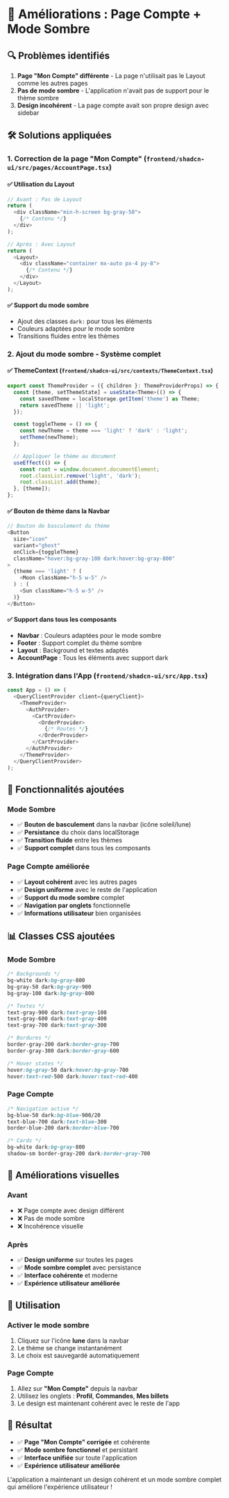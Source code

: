 # 🎨 Améliorations : Page Compte + Mode Sombre

## 🔍 Problèmes identifiés

1. **Page "Mon Compte" différente** - La page n'utilisait pas le Layout comme les autres pages
2. **Pas de mode sombre** - L'application n'avait pas de support pour le thème sombre
3. **Design incohérent** - La page compte avait son propre design avec sidebar

## 🛠️ Solutions appliquées

### 1. **Correction de la page "Mon Compte"** (`frontend/shadcn-ui/src/pages/AccountPage.tsx`)

#### ✅ Utilisation du Layout
```typescript
// Avant : Pas de Layout
return (
  <div className="min-h-screen bg-gray-50">
    {/* Contenu */}
  </div>
);

// Après : Avec Layout
return (
  <Layout>
    <div className="container mx-auto px-4 py-8">
      {/* Contenu */}
    </div>
  </Layout>
);
```

#### ✅ Support du mode sombre
- Ajout des classes `dark:` pour tous les éléments
- Couleurs adaptées pour le mode sombre
- Transitions fluides entre les thèmes

### 2. **Ajout du mode sombre** - Système complet

#### ✅ ThemeContext (`frontend/shadcn-ui/src/contexts/ThemeContext.tsx`)
```typescript
export const ThemeProvider = ({ children }: ThemeProviderProps) => {
  const [theme, setThemeState] = useState<Theme>(() => {
    const savedTheme = localStorage.getItem('theme') as Theme;
    return savedTheme || 'light';
  });

  const toggleTheme = () => {
    const newTheme = theme === 'light' ? 'dark' : 'light';
    setTheme(newTheme);
  };

  // Appliquer le thème au document
  useEffect(() => {
    const root = window.document.documentElement;
    root.classList.remove('light', 'dark');
    root.classList.add(theme);
  }, [theme]);
};
```

#### ✅ Bouton de thème dans la Navbar
```typescript
// Bouton de basculement du thème
<Button 
  size="icon" 
  variant="ghost" 
  onClick={toggleTheme}
  className="hover:bg-gray-100 dark:hover:bg-gray-800"
>
  {theme === 'light' ? (
    <Moon className="h-5 w-5" />
  ) : (
    <Sun className="h-5 w-5" />
  )}
</Button>
```

#### ✅ Support dans tous les composants
- **Navbar** : Couleurs adaptées pour le mode sombre
- **Footer** : Support complet du thème sombre
- **Layout** : Background et textes adaptés
- **AccountPage** : Tous les éléments avec support dark

### 3. **Intégration dans l'App** (`frontend/shadcn-ui/src/App.tsx`)

```typescript
const App = () => (
  <QueryClientProvider client={queryClient}>
    <ThemeProvider>
      <AuthProvider>
        <CartProvider>
          <OrderProvider>
            {/* Routes */}
          </OrderProvider>
        </CartProvider>
      </AuthProvider>
    </ThemeProvider>
  </QueryClientProvider>
);
```

## 🎯 Fonctionnalités ajoutées

### Mode Sombre
- ✅ **Bouton de basculement** dans la navbar (icône soleil/lune)
- ✅ **Persistance** du choix dans localStorage
- ✅ **Transition fluide** entre les thèmes
- ✅ **Support complet** dans tous les composants

### Page Compte améliorée
- ✅ **Layout cohérent** avec les autres pages
- ✅ **Design uniforme** avec le reste de l'application
- ✅ **Support du mode sombre** complet
- ✅ **Navigation par onglets** fonctionnelle
- ✅ **Informations utilisateur** bien organisées

## 📊 Classes CSS ajoutées

### Mode Sombre
```css
/* Backgrounds */
bg-white dark:bg-gray-800
bg-gray-50 dark:bg-gray-900
bg-gray-100 dark:bg-gray-800

/* Textes */
text-gray-900 dark:text-gray-100
text-gray-600 dark:text-gray-400
text-gray-700 dark:text-gray-300

/* Bordures */
border-gray-200 dark:border-gray-700
border-gray-300 dark:border-gray-600

/* Hover states */
hover:bg-gray-50 dark:hover:bg-gray-700
hover:text-red-500 dark:hover:text-red-400
```

### Page Compte
```css
/* Navigation active */
bg-blue-50 dark:bg-blue-900/20
text-blue-700 dark:text-blue-300
border-blue-200 dark:border-blue-700

/* Cards */
bg-white dark:bg-gray-800
shadow-sm border-gray-200 dark:border-gray-700
```

## 🎨 Améliorations visuelles

### Avant
- ❌ Page compte avec design différent
- ❌ Pas de mode sombre
- ❌ Incohérence visuelle

### Après
- ✅ **Design uniforme** sur toutes les pages
- ✅ **Mode sombre complet** avec persistance
- ✅ **Interface cohérente** et moderne
- ✅ **Expérience utilisateur améliorée**

## 🔧 Utilisation

### Activer le mode sombre
1. Cliquez sur l'icône **lune** dans la navbar
2. Le thème se change instantanément
3. Le choix est sauvegardé automatiquement

### Page Compte
1. Allez sur **"Mon Compte"** depuis la navbar
2. Utilisez les onglets : **Profil**, **Commandes**, **Mes billets**
3. Le design est maintenant cohérent avec le reste de l'app

## 🎉 Résultat

- ✅ **Page "Mon Compte" corrigée** et cohérente
- ✅ **Mode sombre fonctionnel** et persistant
- ✅ **Interface unifiée** sur toute l'application
- ✅ **Expérience utilisateur améliorée**

L'application a maintenant un design cohérent et un mode sombre complet qui améliore l'expérience utilisateur !